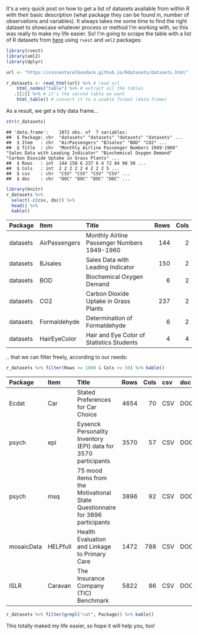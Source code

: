It's a very quick post on how to get a list of datasets available from within R with their basic description (what package they can be found in, number of observations and variables). It always takes me some time to find the right dataset to showcase whatever process or method I'm working with, so this was really to make my life easier. So! I'm going to scrape the table with a list of R datasets from [here](https://vincentarelbundock.github.io/Rdatasets/datasets.html) using `rvest` and `xml2` packages:

``` r
library(rvest)
library(xml2)
library(dplyr)

url <- "https://vincentarelbundock.github.io/Rdatasets/datasets.html"

r_datasets <- read_html(url) %>% # read url
    html_nodes("table") %>% # extract all the tables
   .[[2]] %>% # it's the second table we want
    html_table() # convert it to a usable format (data.frame)
```

As a result, we get a tidy data frame...

``` r
str(r_datasets)
```

    ## 'data.frame':    1072 obs. of  7 variables:
    ##  $ Package: chr  "datasets" "datasets" "datasets" "datasets" ...
    ##  $ Item   : chr  "AirPassengers" "BJsales" "BOD" "CO2" ...
    ##  $ Title  : chr  "Monthly Airline Passenger Numbers 1949-1960" "Sales Data with Leading Indicator" "Biochemical Oxygen Demand" "Carbon Dioxide Uptake in Grass Plants" ...
    ##  $ Rows   : int  144 150 6 237 6 4 72 84 98 50 ...
    ##  $ Cols   : int  2 2 2 2 2 4 2 2 2 5 ...
    ##  $ csv    : chr  "CSV" "CSV" "CSV" "CSV" ...
    ##  $ doc    : chr  "DOC" "DOC" "DOC" "DOC" ...

``` r
library(knitr)
r_datasets %>% 
  select(-c(csv, doc)) %>% 
  head() %>%
  kable()
```

| Package  | Item          | Title                                       |  Rows|  Cols|
|:---------|:--------------|:--------------------------------------------|-----:|-----:|
| datasets | AirPassengers | Monthly Airline Passenger Numbers 1949-1960 |   144|     2|
| datasets | BJsales       | Sales Data with Leading Indicator           |   150|     2|
| datasets | BOD           | Biochemical Oxygen Demand                   |     6|     2|
| datasets | CO2           | Carbon Dioxide Uptake in Grass Plants       |   237|     2|
| datasets | Formaldehyde  | Determination of Formaldehyde               |     6|     2|
| datasets | HairEyeColor  | Hair and Eye Color of Statistics Students   |     4|     4|

.. that we can filter freely, according to our needs:

``` r
r_datasets %>% filter(Rows >= 1000 & Cols >= 50) %>% kable()
```

| Package    | Item     | Title                                                                         |  Rows|  Cols| csv | doc |
|:-----------|:---------|:------------------------------------------------------------------------------|-----:|-----:|:----|:----|
| Ecdat      | Car      | Stated Preferences for Car Choice                                             |  4654|    70| CSV | DOC |
| psych      | epi      | Eysenck Personality Inventory (EPI) data for 3570 participants                |  3570|    57| CSV | DOC |
| psych      | msq      | 75 mood items from the Motivational State Questionnaire for 3896 participants |  3896|    92| CSV | DOC |
| mosaicData | HELPfull | Health Evaluation and Linkage to Primary Care                                 |  1472|   788| CSV | DOC |
| ISLR       | Caravan  | The Insurance Company (TIC) Benchmark                                         |  5822|    86| CSV | DOC |

``` r
r_datasets %>% filter(grepl("cat", Package)) %>% kable()
```

This totally maked my life easier, so hope it will help you, too!
